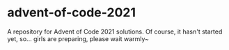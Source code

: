 # advent-of-code-2021
A repository for Advent of Code 2021 solutions. Of course, it hasn't started yet, so... girls are preparing, please wait warmly~
